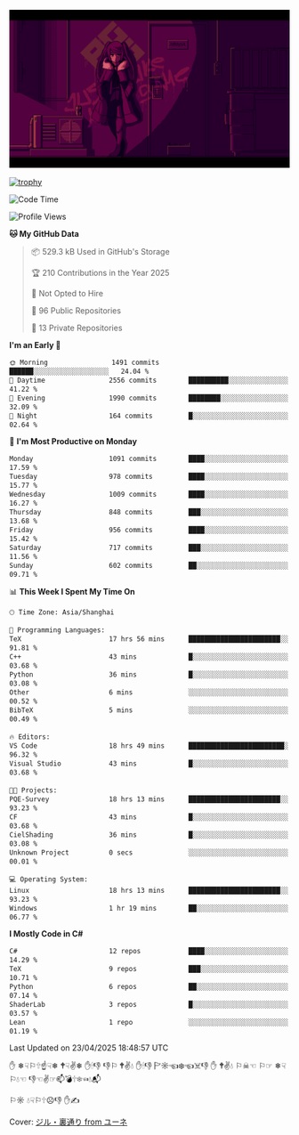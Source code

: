 ![](imgs/main.png)

[![trophy](https://github-profile-trophy.vercel.app/?username=NeilKleistGao&theme=dracula)](https://github.com/ryo-ma/github-profile-trophy)

<!--START_SECTION:waka-->
![Code Time](http://img.shields.io/badge/Code%20Time-1%2C737%20hrs%2030%20mins-blue)

![Profile Views](http://img.shields.io/badge/Profile%20Views-2-blue)

**🐱 My GitHub Data** 

> 📦 529.3 kB Used in GitHub's Storage 
 > 
> 🏆 210 Contributions in the Year 2025
 > 
> 🚫 Not Opted to Hire
 > 
> 📜 96 Public Repositories 
 > 
> 🔑 13 Private Repositories 
 > 
**I'm an Early 🐤** 

```text
🌞 Morning                1491 commits        ██████░░░░░░░░░░░░░░░░░░░   24.04 % 
🌆 Daytime                2556 commits        ██████████░░░░░░░░░░░░░░░   41.22 % 
🌃 Evening                1990 commits        ████████░░░░░░░░░░░░░░░░░   32.09 % 
🌙 Night                  164 commits         █░░░░░░░░░░░░░░░░░░░░░░░░   02.64 % 
```
📅 **I'm Most Productive on Monday** 

```text
Monday                   1091 commits        ████░░░░░░░░░░░░░░░░░░░░░   17.59 % 
Tuesday                  978 commits         ████░░░░░░░░░░░░░░░░░░░░░   15.77 % 
Wednesday                1009 commits        ████░░░░░░░░░░░░░░░░░░░░░   16.27 % 
Thursday                 848 commits         ███░░░░░░░░░░░░░░░░░░░░░░   13.68 % 
Friday                   956 commits         ████░░░░░░░░░░░░░░░░░░░░░   15.42 % 
Saturday                 717 commits         ███░░░░░░░░░░░░░░░░░░░░░░   11.56 % 
Sunday                   602 commits         ██░░░░░░░░░░░░░░░░░░░░░░░   09.71 % 
```


📊 **This Week I Spent My Time On** 

```text
🕑︎ Time Zone: Asia/Shanghai

💬 Programming Languages: 
TeX                      17 hrs 56 mins      ███████████████████████░░   91.81 % 
C++                      43 mins             █░░░░░░░░░░░░░░░░░░░░░░░░   03.68 % 
Python                   36 mins             █░░░░░░░░░░░░░░░░░░░░░░░░   03.08 % 
Other                    6 mins              ░░░░░░░░░░░░░░░░░░░░░░░░░   00.52 % 
BibTeX                   5 mins              ░░░░░░░░░░░░░░░░░░░░░░░░░   00.49 % 

🔥 Editors: 
VS Code                  18 hrs 49 mins      ████████████████████████░   96.32 % 
Visual Studio            43 mins             █░░░░░░░░░░░░░░░░░░░░░░░░   03.68 % 

🐱‍💻 Projects: 
PQE-Survey               18 hrs 13 mins      ███████████████████████░░   93.23 % 
CF                       43 mins             █░░░░░░░░░░░░░░░░░░░░░░░░   03.68 % 
CielShading              36 mins             █░░░░░░░░░░░░░░░░░░░░░░░░   03.08 % 
Unknown Project          0 secs              ░░░░░░░░░░░░░░░░░░░░░░░░░   00.01 % 

💻 Operating System: 
Linux                    18 hrs 13 mins      ███████████████████████░░   93.23 % 
Windows                  1 hr 19 mins        ██░░░░░░░░░░░░░░░░░░░░░░░   06.77 % 
```

**I Mostly Code in C#** 

```text
C#                       12 repos            ████░░░░░░░░░░░░░░░░░░░░░   14.29 % 
TeX                      9 repos             ███░░░░░░░░░░░░░░░░░░░░░░   10.71 % 
Python                   6 repos             ██░░░░░░░░░░░░░░░░░░░░░░░   07.14 % 
ShaderLab                3 repos             █░░░░░░░░░░░░░░░░░░░░░░░░   03.57 % 
Lean                     1 repo              ░░░░░░░░░░░░░░░░░░░░░░░░░   01.19 % 
```




 Last Updated on 23/04/2025 18:48:57 UTC
<!--END_SECTION:waka-->

✋ ❄☟⚐🕆☝☟❄ 🕈☟✌❄ ✋🕯👎 👎⚐ 🕈✌💧 ✋🕯👎 🏱☼☜❄☜☠👎 ✋ 🕈✌💧 ⚐☠☜ ⚐☞ ❄☟⚐💧☜ 👎☜✌☞📫💣🕆❄☜💧📬

⚐☼ 💧☟⚐🕆☹👎 ✋✍

Cover: [ジル・裏通り from ユーネ](https://www.pixiv.net/artworks/62127066)
